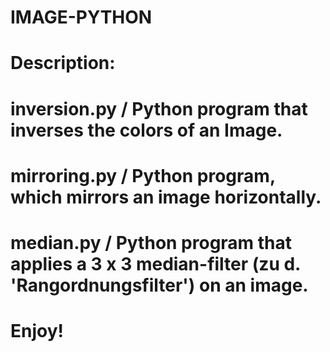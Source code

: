 # IMAGE-PYTHON

# Description:
# inversion.py / Python program that inverses the colors of an Image.
# mirroring.py / Python program, which mirrors an image horizontally.
# median.py / Python program that applies a 3 x 3 median-filter (zu d. 'Rangordnungsfilter') on an image.

# Enjoy!
